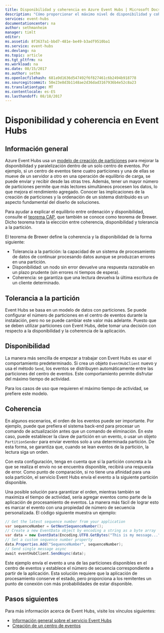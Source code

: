 ```yaml
---
title: Disponibilidad y coherencia en Azure Event Hubs | Microsoft Docs
description: "Cómo proporcionar el máximo nivel de disponibilidad y coherencia con Azure Event Hubs mediante el uso de particiones."
services: event-hubs
documentationcenter: na
author: sethmanheim
manager: timlt
editor: 
ms.assetid: 8f3637a1-bbd7-481e-be49-b3adf9510ba1
ms.service: event-hubs
ms.devlang: na
ms.topic: article
ms.tgt_pltfrm: na
ms.workload: na
ms.date: 08/15/2017
ms.author: sethm
ms.openlocfilehash: 681a9d1636d547492f6f827461c6b2494b918778
ms.sourcegitcommit: 50e23e8d3b1148ae2d36dad3167936b4e52c8a23
ms.translationtype: MT
ms.contentlocale: es-ES
ms.lasthandoff: 08/18/2017
---
```

# <a name="availability-and-consistency-in-event-hubs"></a>Disponibilidad y coherencia en Event Hubs

## <a name="overview"></a>Información general
Azure Event Hubs usa un [modelo de creación de particiones](event-hubs-features.md#partitions) para mejorar la disponibilidad y paralelización dentro de un solo centro de eventos. Por ejemplo, si un centro de eventos tiene cuatro particiones y una de ellas se mueve de un servidor a otro en una operación de equilibrio de carga, se puede enviar y recibir desde las otras tres. Además, tener un mayor número de particiones permite que más lectores simultáneos procesen los datos, lo que mejora el rendimiento agregado. Conocer las implicaciones de la creación de particiones y la ordenación de un sistema distribuido es un aspecto fundamental del diseño de soluciones.

Para ayudar a explicar el equilibrio entre ordenación y disponibilidad, consulte el [teorema CAP](https://en.wikipedia.org/wiki/CAP_theorem), que también se conoce como teorema de Brewer. Dicho teorema trata la elección entre coherencia, disponibilidad y tolerancia a la partición.

El teorema de Brewer define la coherencia y la disponibilidad de la forma siguiente:
* Tolerancia a la partición: la capacidad de un sistema de procesamiento de datos de continuar procesando datos aunque se produzcan errores en una partición.
* Disponibilidad: un nodo sin error devuelve una respuesta razonable en un plazo prudente (sin errores ni tiempos de espera).
* Coherencia: se garantiza que una lectura devuelva la última escritura de un cliente determinado.

## <a name="partition-tolerance"></a>Tolerancia a la partición
Event Hubs se basa en un modelo de datos con particiones. Se puede configurar el número de particiones en el centro de eventos durante la instalación, pero no se puede cambiar este valor más adelante. Puesto que se deben utilizar particiones con Event Hubs, debe tomar una decisión con respecto a la disponibilidad y la coherencia de la aplicación.

## <a name="availability"></a>Disponibilidad
La manera más sencilla de empezar a trabajar con Event Hubs es usar el comportamiento predeterminado. Si crea un objeto `EventHubClient` nuevo y usa el método `Send`, los eventos se distribuyen automáticamente entre las particiones del centro de eventos. Este comportamiento permite disfrutar del máximo tiempo de actividad.

Para los casos de uso que requieren el máximo tiempo de actividad, se prefiere este modelo.

## <a name="consistency"></a>Coherencia
En algunos escenarios, el orden de los eventos puede ser importante. Por ejemplo, puede que prefiera el sistema back-end para procesar un comando de actualización antes que un comando de eliminación. En este caso, puede establecer la clave de partición en un evento, o usar un objeto `PartitionSender` para enviar eventos solo a una determinada partición. De esta forma, se garantiza que, cuando se lean eventos de la partición, la lectura siga un orden.

Con esta configuración, tenga en cuenta que si la partición concreta a la que se realiza el envío no se encuentra disponible, recibirá una respuesta de error. Como punto de comparación, si no tiene una afinidad para una sola partición, el servicio Event Hubs envía el evento a la siguiente partición disponible.

Una posible solución para garantizar el orden, mientras también se maximiza el tiempo de actividad, sería agregar eventos como parte de la aplicación de procesamiento de eventos. La manera más fácil de lograr esto es marcar el evento con una propiedad de número de secuencia personalizada. El código siguiente muestra un ejemplo:

```csharp
// Get the latest sequence number from your application
var sequenceNumber = GetNextSequenceNumber();
// Create a new EventData object by encoding a string as a byte array
var data = new EventData(Encoding.UTF8.GetBytes("This is my message..."));
// Set a custom sequence number property
data.Properties.Add("SequenceNumber", sequenceNumber);
// Send single message async
await eventHubClient.SendAsync(data);
```

Este ejemplo envía el evento a una de las particiones disponibles en el centro de eventos y establece el número de secuencia correspondiente a partir de la aplicación. Esta solución requiere que la aplicación de procesamiento conserve el estado, pero proporciona a los remitentes un punto de conexión con más probabilidades de estar disponible.

## <a name="next-steps"></a>Pasos siguientes
Para más información acerca de Event Hubs, visite los vínculos siguientes:

* [Información general sobre el servicio Event Hubs](event-hubs-what-is-event-hubs.md)
* [Creación de un centro de eventos](event-hubs-create.md)
